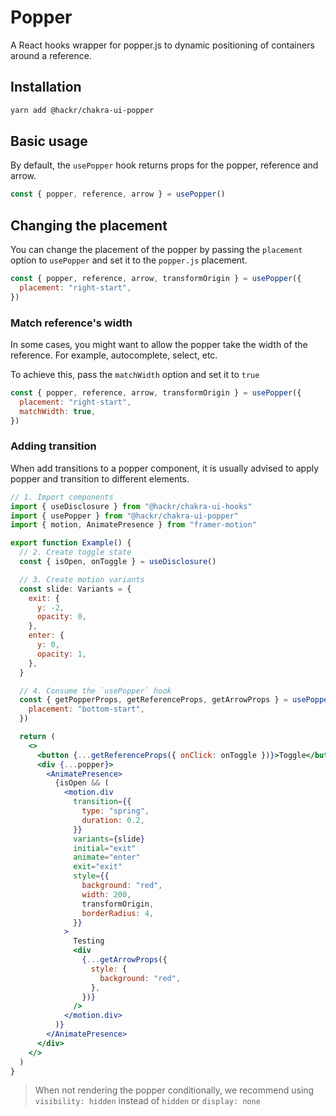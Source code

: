 # Popper

A React hooks wrapper for popper.js to dynamic positioning of containers around
a reference.

## Installation

```sh
yarn add @hackr/chakra-ui-popper
```

## Basic usage

By default, the `usePopper` hook returns props for the popper, reference and
arrow.

```jsx
const { popper, reference, arrow } = usePopper()
```

## Changing the placement

You can change the placement of the popper by passing the `placement` option to
`usePopper` and set it to the `popper.js` placement.

```jsx
const { popper, reference, arrow, transformOrigin } = usePopper({
  placement: "right-start",
})
```

### Match reference's width

In some cases, you might want to allow the popper take the width of the
reference. For example, autocomplete, select, etc.

To achieve this, pass the `matchWidth` option and set it to `true`

```jsx
const { popper, reference, arrow, transformOrigin } = usePopper({
  placement: "right-start",
  matchWidth: true,
})
```

### Adding transition

When add transitions to a popper component, it is usually advised to apply
popper and transition to different elements.

```jsx
// 1. Import components
import { useDisclosure } from "@hackr/chakra-ui-hooks"
import { usePopper } from "@hackr/chakra-ui-popper"
import { motion, AnimatePresence } from "framer-motion"

export function Example() {
  // 2. Create toggle state
  const { isOpen, onToggle } = useDisclosure()

  // 3. Create motion variants
  const slide: Variants = {
    exit: {
      y: -2,
      opacity: 0,
    },
    enter: {
      y: 0,
      opacity: 1,
    },
  }

  // 4. Consume the `usePopper` hook
  const { getPopperProps, getReferenceProps, getArrowProps } = usePopper({
    placement: "bottom-start",
  })

  return (
    <>
      <button {...getReferenceProps({ onClick: onToggle })}>Toggle</button>
      <div {...popper}>
        <AnimatePresence>
          {isOpen && (
            <motion.div
              transition={{
                type: "spring",
                duration: 0.2,
              }}
              variants={slide}
              initial="exit"
              animate="enter"
              exit="exit"
              style={{
                background: "red",
                width: 200,
                transformOrigin,
                borderRadius: 4,
              }}
            >
              Testing
              <div
                {...getArrowProps({
                  style: {
                    background: "red",
                  },
                })}
              />
            </motion.div>
          )}
        </AnimatePresence>
      </div>
    </>
  )
}
```

> When not rendering the popper conditionally, we recommend using
> `visibility: hidden` instead of `hidden` or `display: none`
